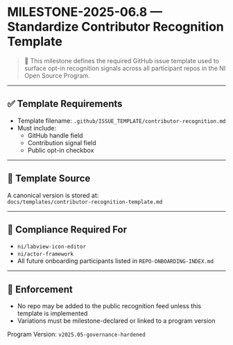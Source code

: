 # MILESTONE-2025-06.8 — Standardize Contributor Recognition Template

> 🧾 This milestone defines the required GitHub issue template used to surface opt-in recognition signals across all participant repos in the NI Open Source Program.

---

## ✅ Template Requirements

- Template filename: `.github/ISSUE_TEMPLATE/contributor-recognition.md`
- Must include:
  - GitHub handle field
  - Contribution signal field
  - Public opt-in checkbox

---

## 📘 Template Source

A canonical version is stored at:  
`docs/templates/contributor-recognition-template.md`

---

## 📂 Compliance Required For

- `ni/labview-icon-editor`
- `ni/actor-framework`
- All future onboarding participants listed in `REPO-ONBOARDING-INDEX.md`

---

## 🔐 Enforcement

- No repo may be added to the public recognition feed unless this template is implemented
- Variations must be milestone-declared or linked to a program version

Program Version: `v2025.05-governance-hardened`
